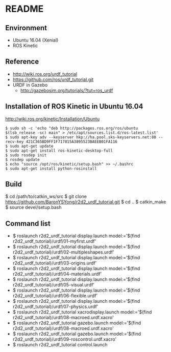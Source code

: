 # README #

## Environment
* Ubuntu 16.04 (Xenial)
* ROS Kinetic

## Reference
* http://wiki.ros.org/urdf_tutorial
* https://github.com/ros/urdf_tutorial.git
* URDF in Gazebo
    * http://gazebosim.org/tutorials/?tut=ros_urdf

## Installation of ROS Kinetic in Ubuntu 16.04
http://wiki.ros.org/kinetic/Installation/Ubuntu
```
$ sudo sh -c 'echo "deb http://packages.ros.org/ros/ubuntu $(lsb_release -sc) main" > /etc/apt/sources.list.d/ros-latest.list'
$ sudo apt-key adv --keyserver hkp://ha.pool.sks-keyservers.net:80 --recv-key 421C365BD9FF1F717815A3895523BAEEB01FA116
$ sudo apt-get update
$ sudo apt-get install ros-kinetic-desktop-full
$ sudo rosdep init
$ rosdep update
$ echo "source /opt/ros/kinetic/setup.bash" >> ~/.bashrc
$ sudo apt-get install python-rosinstall
```
## Build

$ cd /path/to/catkin_ws/src
$ git clone https://github.com/BaronYSYong/r2d2_urdf_tutorial.git
$ cd ..
$ catkin_make
$ source devel/setup.bash


## Command list
* $ roslaunch r2d2_urdf_tutorial display.launch model:='$(find r2d2_urdf_tutorial)/urdf/01-myfirst.urdf'
* $ roslaunch r2d2_urdf_tutorial display.launch model:='$(find r2d2_urdf_tutorial)/urdf/02-multipleshapes.urdf'
* $ roslaunch r2d2_urdf_tutorial display.launch model:='$(find r2d2_urdf_tutorial)/urdf/03-origins.urdf'
* $ roslaunch r2d2_urdf_tutorial display.launch model:='$(find r2d2_urdf_tutorial)/urdf/04-materials.urdf'
* $ roslaunch r2d2_urdf_tutorial display.launch model:='$(find r2d2_urdf_tutorial)/urdf/05-visual.urdf'
* $ roslaunch r2d2_urdf_tutorial display.launch model:='$(find r2d2_urdf_tutorial)/urdf/06-flexible.urdf'
* $ roslaunch r2d2_urdf_tutorial display.launch model:='$(find r2d2_urdf_tutorial)/urdf/07-physics.urdf'
* $ roslaunch r2d2_urdf_tutorial xacrodisplay.launch model:='$(find r2d2_urdf_tutorial)/urdf/08-macroed.urdf.xacro'
* $ roslaunch r2d2_urdf_tutorial gazebo.launch model:='$(find r2d2_urdf_tutorial)/urdf/08-macroed.urdf.xacro'
* $ roslaunch r2d2_urdf_tutorial gazebo.launch model:='$(find r2d2_urdf_tutorial)/urdf/09-roscontrol.urdf.xacro'
* $ roslaunch r2d2_urdf_tutorial control.launch
